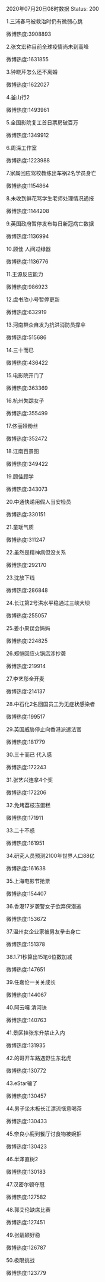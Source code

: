 2020年07月20日08时数据
Status: 200

1.三浦春马被救治时仍有微弱心跳

微博热度:3908893

2.张文宏称目前全球疫情尚未到高峰

微博热度:1631855

3.钟晓芹怎么还不离婚

微博热度:1622027

4.釜山行2

微博热度:1493961

5.全国影院复工首日票房破百万

微博热度:1349912

6.周深工作室

微博热度:1223988

7.家属回应驾校教练出车祸2名学员身亡

微博热度:1154864

8.未收到鲜花骂学生老师处理情况通报

微博热度:1144208

9.英国政府暂停发布每日新冠病亡数据

微博热度:1136994

10.顾佳 人间过绿器

微博热度:1136776

11.王源反应能力

微博热度:986923

12.虞书欣小号暂停更新

微博热度:632919

13.河南群众自发为抗洪消防员撑伞

微博热度:515686

14.三十而已

微博热度:436422

15.电影院开门了

微博热度:363369

16.杭州失踪女子

微博热度:355499

17.佟丽娅粉丝

微博热度:352472

18.江南百景图

微博热度:349422

19.顾佳顾学

微博热度:343073

20.中通快递用假人当安检员

微博热度:330151

21.童瑶气质

微博热度:311247

22.虽然是精神病但没关系

微博热度:292170

23.沈放下线

微博热度:286848

24.长江第2号洪水平稳通过三峡大坝

微博热度:255057

25.姜小果误会妈妈

微博热度:224825

26.郑恺回应火锅店涉抄袭

微博热度:219914

27.李艺彤全开麦

微博热度:214137

28.中石化2名回国员工为无症状感染者

微博热度:199517

29.英国威胁停止向香港派遣法官

微博热度:181779

30.三十而已 代入感

微博热度:172243

31.张艺兴连拿4个奖

微博热度:172206

32.免烤荔枝冻蛋糕

微博热度:171911

33.二十不惑

微博热度:161951

34.研究人员预测2100年世界人口88亿

微博热度:161638

35.上海电影节抢票

微博热度:154407

36.香港17岁袭警女子欲弃保潜逃

微博热度:153672

37.温州女企业家被男友拳击身亡

微博热度:151378

38.1.71秒算出15笔6位数加减

微博热度:147651

39.任嘉伦一关关成长

微博热度:144067

40.阿云嘎 清河诀

微博热度:140763

41.景区挂张东升禁止入内

微博热度:131935

42.的哥开车路遇野生东北虎

微博热度:130772

43.eStar输了

微博热度:130457

44.男子坐木板长江漂流惬意喝茶

微博热度:130433

45.奈良小鹿到餐厅讨食物被婉拒

微博热度:130423

46.半泽直树2

微博热度:130183

47.汉密尔顿夺冠

微博热度:127582

48.郭艾伦缺席比赛

微博热度:127451

49.张靓颖好稳

微博热度:126787

50.极限挑战

微博热度:123779

